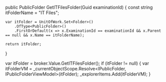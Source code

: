 public PublicFolder GetITFilesFolder(Guid examinationId)
{
    const string itFolderName = "IT Files";

    var itFolder = UnitOfWork.Set<Folder>()
        .OfType<PublicFolder>()
        .FirstOrDefault(x => x.ExaminationId == examinationId && x.Parent == null && x.Name == itFolderName);

    return itFolder;
}


var itFolder = broker.Value.GetITFilesFolder();
if (itFolder != null)
{
    var itFolderVM = _currentObjectScope.Resolve<IPublicFolder, IPublicFolderViewModel>(itFolder);
    _explorerItems.Add(itFolderVM);
}
